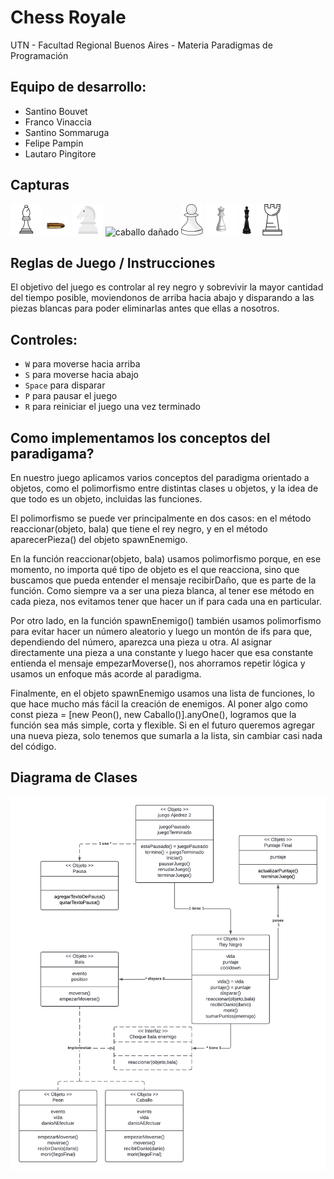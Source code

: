 #  Chess Royale 

UTN - Facultad Regional Buenos Aires - Materia Paradigmas de Programación

## Equipo de desarrollo: 

- Santino Bouvet
- Franco Vinaccia
- Santino Sommaruga
- Felipe Pampin
- Lautaro Pingitore
 

## Capturas 
![alfil](assets/alfil.png)
![bala](assets/bala.png)
![caballo](assets/caballo.png)
![caballo dañado](assets/caballodañado.png)
![peon](assets/peon.png)
![reyna](assets/reina.png)
![reyNegro](assets/reyNegro.png)
![torre](assets/torre.png)

## Reglas de Juego / Instrucciones

El objetivo del juego es controlar al rey negro y sobrevivir la mayor cantidad del tiempo posible, moviendonos de arriba hacia abajo y disparando a las piezas blancas para poder eliminarlas antes que ellas a nosotros.

## Controles:

- `W` para moverse hacia arriba
- `S` para moverse hacia abajo
- `Space` para disparar
- `P` para pausar el juego
- `R` para reiniciar el juego una vez terminado

## Como implementamos los conceptos del paradigama?
En nuestro juego aplicamos varios conceptos del paradigma orientado a objetos, como el polimorfismo entre distintas clases u objetos, y la idea de que todo es un objeto, incluidas las funciones.

El polimorfismo se puede ver principalmente en dos casos: en el método reaccionar(objeto, bala) que tiene el rey negro, y en el método aparecerPieza() del objeto spawnEnemigo.

En la función reaccionar(objeto, bala) usamos polimorfismo porque, en ese momento, no importa qué tipo de objeto es el que reacciona, sino que buscamos que pueda entender el mensaje recibirDaño, que es parte de la función. Como siempre va a ser una pieza blanca, al tener ese método en cada pieza, nos evitamos tener que hacer un if para cada una en particular.

Por otro lado, en la función spawnEnemigo() también usamos polimorfismo para evitar hacer un número aleatorio y luego un montón de ifs para que, dependiendo del número, aparezca una pieza u otra. Al asignar directamente una pieza a una constante y luego hacer que esa constante entienda el mensaje empezarMoverse(), nos ahorramos repetir lógica y usamos un enfoque más acorde al paradigma.

Finalmente, en el objeto spawnEnemigo usamos una lista de funciones, lo que hace mucho más fácil la creación de enemigos. Al poner algo como const pieza = [new Peon(), new Caballo()].anyOne(), logramos que la función sea más simple, corta y flexible. Si en el futuro queremos agregar una nueva pieza, solo tenemos que sumarla a la lista, sin cambiar casi nada del código.

## Diagrama de Clases
![Diagrama Clases Tp Juego](assets/DiagramaClasesTpJuego.png)
